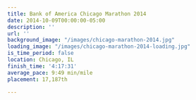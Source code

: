 ```yaml
---
title: Bank of America Chicago Marathon 2014
date: 2014-10-09T00:00:00-05:00
description: ''
url: ''
background_image: "/images/chicago-marathon-2014.jpg"
loading_image: "/images/chicago-marathon-2014-loading.jpg"
is_time_period: false
location: Chicago, IL
finish_time: '4:17:31'
average_pace: 9:49 min/mile
placement: 17,187th

---
```

